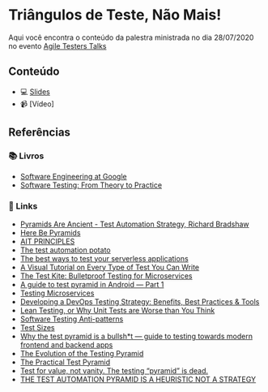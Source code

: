 # Triângulos de Teste, Não Mais!

Aqui você encontra o conteúdo da palestra ministrada no dia 28/07/2020 no evento [Agile Testers Talks](https://www.sympla.com.br/agiletesters)

## Conteúdo

- :computer: [Slides](https://speakerdeck.com/samycici/at-talks-triangulos-de-teste-nao-mais)
- :video_camera: [Vídeo]

## Referências

### :books: Livros

- [Software Engineering at Google](https://www.amazon.com.br/dp/1492082791/?coliid=I1E517XGRZ6GHW&colid=2ACIQ01SKFMIE&psc=1&ref_=lv_ov_lig_dp_it)
- [Software Testing: From Theory to Practice](https://sttp.site/)

### :link: Links

- [Pyramids Are Ancient - Test Automation Strategy, Richard Bradshaw ](https://www.youtube.com/watch?v=83aHKC5C14Q)
- [Here Be Pyramids](http://www.testingreferences.com/here_be_pyramids.php)
- [AIT PRINCIPLES](https://automationintesting.com/#principles)
- [The test automation potato](https://medium.com/assertqualityassurance/the-test-automation-potato-a489f2dfc891)
- [The best ways to test your serverless applications](https://www.freecodecamp.org/news/the-best-ways-to-test-your-serverless-applications-40b88d6ee31e/)
- [A Visual Tutorial on Every Type of Test You Can Write](https://medium.com/better-programming/a-visual-tutorial-on-every-type-of-test-you-can-write-ec9b83edcf35)
- [The Test Kite: Bulletproof Testing for Microservices](https://medium.com/@kyriacoselia/the-test-kite-bb9fe9fafd6)
- [A guide to test pyramid in Android — Part 1](https://proandroiddev.com/a-guide-to-test-pyramid-in-android-part-1-8b3b42d0a150)
- [Testing Microservices](https://www.luigicardarella.it/testing-microservices/)
- [Developing a DevOps Testing Strategy: Benefits, Best Practices & Tools](https://www.getzephyr.com/insights/developing-devops-testing-strategy-benefits-best-practices-tools)
- [Lean Testing, or Why Unit Tests are Worse than You Think](https://engineering.zalando.com/posts/2018/07/economic-perspective-testing.html)
- [Software Testing Anti-patterns](http://blog.codepipes.com/testing/software-testing-antipatterns.html)
- [Test Sizes](https://testing.googleblog.com/2010/12/test-sizes.html)
- [Why the test pyramid is a bullsh*t — guide to testing towards modern frontend and backend apps](https://medium.com/@mateuszroth/why-the-test-pyramid-is-a-bullshit-guide-to-testing-towards-modern-frontend-and-backend-apps-4246e89b87bd)
- [The Evolution of the Testing Pyramid](https://www.james-willett.com/the-evolution-of-the-testing-pyramid/)
- [The Practical Test Pyramid](https://martinfowler.com/articles/practical-test-pyramid.html)
- [Test for value, not vanity. The testing “pyramid” is dead.](https://medium.com/@ed_burton/test-for-value-not-vanity-the-testing-pyramid-is-dead-5abd75c0498a)
- [THE TEST AUTOMATION PYRAMID IS A HEURISTIC NOT A STRATEGY](https://www.mwtestconsultancy.co.uk/the-test-automation-pyramid-is-a-heuristic-not-a-strategy/)
